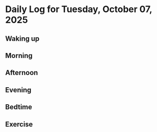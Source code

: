 # Daily Log for Tuesday, October 07, 2025

## Waking up

## Morning

## Afternoon

## Evening

## Bedtime

## Exercise

